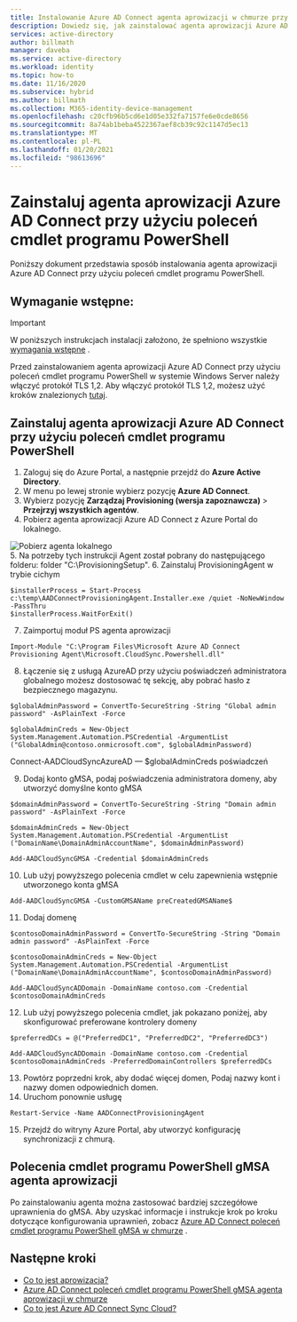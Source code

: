 ```yaml
---
title: Instalowanie Azure AD Connect agenta aprowizacji w chmurze przy użyciu programu PowerShell
description: Dowiedz się, jak zainstalować agenta aprowizacji Azure AD Connect w chmurze za pomocą poleceń cmdlet programu PowerShell.
services: active-directory
author: billmath
manager: daveba
ms.service: active-directory
ms.workload: identity
ms.topic: how-to
ms.date: 11/16/2020
ms.subservice: hybrid
ms.author: billmath
ms.collection: M365-identity-device-management
ms.openlocfilehash: c20cfb96b5cd6e1d05e332fa7157fe6e0cde8656
ms.sourcegitcommit: 8a74ab1beba4522367aef8cb39c92c1147d5ec13
ms.translationtype: MT
ms.contentlocale: pl-PL
ms.lasthandoff: 01/20/2021
ms.locfileid: "98613696"
---
```

# <a name="install-the-azure-ad-connect-provisioning-agent-using-powershell-cmdlets"></a>Zainstaluj agenta aprowizacji Azure AD Connect przy użyciu poleceń cmdlet programu PowerShell 
Poniższy dokument przedstawia sposób instalowania agenta aprowizacji Azure AD Connect przy użyciu poleceń cmdlet programu PowerShell.
 

## <a name="prerequisite"></a>Wymaganie wstępne: 


>[!IMPORTANT]
>W poniższych instrukcjach instalacji założono, że spełniono wszystkie [wymagania wstępne](how-to-prerequisites.md) .
>
> Przed zainstalowaniem agenta aprowizacji Azure AD Connect przy użyciu poleceń cmdlet programu PowerShell w systemie Windows Server należy włączyć protokół TLS 1,2. Aby włączyć protokół TLS 1,2, możesz użyć kroków znalezionych [tutaj](how-to-prerequisites.md#tls-requirements).

 

## <a name="install-the-azure-ad-connect-provisioning-agent-using-powershell-cmdlets"></a>Zainstaluj agenta aprowizacji Azure AD Connect przy użyciu poleceń cmdlet programu PowerShell 


 1. Zaloguj się do Azure Portal, a następnie przejdź do **Azure Active Directory**.
 2. W menu po lewej stronie wybierz pozycję **Azure AD Connect**.
 3. Wybierz pozycję **Zarządzaj Provisioning (wersja zapoznawcza)**  >  **Przejrzyj wszystkich agentów**.
 4. Pobierz agenta aprowizacji Azure AD Connect z Azure Portal do lokalnego.  

   ![Pobierz agenta lokalnego](media/how-to-install/install-9.png)</br>
 5. Na potrzeby tych instrukcji Agent został pobrany do następującego folderu: folder "C:\ProvisioningSetup". 
 6. Zainstaluj ProvisioningAgent w trybie cichym

   ```
   $installerProcess = Start-Process c:\temp\AADConnectProvisioningAgent.Installer.exe /quiet -NoNewWindow -PassThru 
   $installerProcess.WaitForExit()  
   ```
 7. Zaimportuj moduł PS agenta aprowizacji 

   ```
   Import-Module "C:\Program Files\Microsoft Azure AD Connect Provisioning Agent\Microsoft.CloudSync.Powershell.dll" 
   ```
 8. Łączenie się z usługą AzureAD przy użyciu poświadczeń administratora globalnego możesz dostosować tę sekcję, aby pobrać hasło z bezpiecznego magazynu. 

   ```
   $globalAdminPassword = ConvertTo-SecureString -String "Global admin password" -AsPlainText -Force 

   $globalAdminCreds = New-Object System.Management.Automation.PSCredential -ArgumentList ("GlobalAdmin@contoso.onmicrosoft.com", $globalAdminPassword) 
   ```

   Connect-AADCloudSyncAzureAD — $globalAdminCreds poświadczeń 

 9. Dodaj konto gMSA, podaj poświadczenia administratora domeny, aby utworzyć domyślne konto gMSA 
 
   ```
   $domainAdminPassword = ConvertTo-SecureString -String "Domain admin password" -AsPlainText -Force 

   $domainAdminCreds = New-Object System.Management.Automation.PSCredential -ArgumentList ("DomainName\DomainAdminAccountName", $domainAdminPassword) 

   Add-AADCloudSyncGMSA -Credential $domainAdminCreds 
   ```
 10. Lub użyj powyższego polecenia cmdlet w celu zapewnienia wstępnie utworzonego konta gMSA 

 
   ```
   Add-AADCloudSyncGMSA -CustomGMSAName preCreatedGMSAName$ 
   ```
 11. Dodaj domenę 

   ```
   $contosoDomainAdminPassword = ConvertTo-SecureString -String "Domain admin password" -AsPlainText -Force 

   $contosoDomainAdminCreds = New-Object System.Management.Automation.PSCredential -ArgumentList ("DomainName\DomainAdminAccountName", $contosoDomainAdminPassword) 

   Add-AADCloudSyncADDomain -DomainName contoso.com -Credential $contosoDomainAdminCreds 
   ```
 12. Lub użyj powyższego polecenia cmdlet, jak pokazano poniżej, aby skonfigurować preferowane kontrolery domeny 

   ```
   $preferredDCs = @("PreferredDC1", "PreferredDC2", "PreferredDC3") 

   Add-AADCloudSyncADDomain -DomainName contoso.com -Credential $contosoDomainAdminCreds -PreferredDomainControllers $preferredDCs 
   ```
 13. Powtórz poprzedni krok, aby dodać więcej domen, Podaj nazwy kont i nazwy domen odpowiednich domen. 
 14. Uruchom ponownie usługę 
   ```
   Restart-Service -Name AADConnectProvisioningAgent  
   ```
 15.  Przejdź do witryny Azure Portal, aby utworzyć konfigurację synchronizacji z chmurą.

## <a name="provisioning-agent-gmsa-powershell-cmdlets"></a>Polecenia cmdlet programu PowerShell gMSA agenta aprowizacji
Po zainstalowaniu agenta można zastosować bardziej szczegółowe uprawnienia do gMSA.  Aby uzyskać informacje i instrukcje krok po kroku dotyczące konfigurowania uprawnień, zobacz [Azure AD Connect poleceń cmdlet programu PowerShell gMSA w chmurze](how-to-gmsa-cmdlets.md) .

## <a name="next-steps"></a>Następne kroki 

- [Co to jest aprowizacja?](what-is-provisioning.md)
- [Azure AD Connect poleceń cmdlet programu PowerShell gMSA agenta aprowizacji w chmurze](how-to-gmsa-cmdlets.md)
- [Co to jest Azure AD Connect Sync Cloud?](what-is-cloud-sync.md)